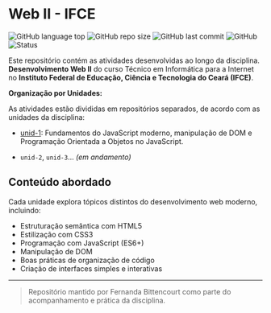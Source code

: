 # Web II - IFCE

![GitHub language top](https://img.shields.io/github/languages/top/Fernandabitten/web2-ifce)
![GitHub repo size](https://img.shields.io/github/repo-size/Fernandabitten/web2-ifce)
![GitHub last commit](https://img.shields.io/github/last-commit/Fernandabitten/web2-ifce)
![GitHub](https://img.shields.io/github/license/Fernandabitten/web2-ifce)
![Status](https://img.shields.io/badge/status-em%20desenvolvimento-yellow)



Este repositório contém as atividades desenvolvidas ao longo da disciplina. **Desenvolvimento Web II** do curso Técnico em Informática para a Internet no **Instituto Federal de Educação, Ciência e Tecnologia do Ceará (IFCE)**.

**Organização por Unidades:**

As atividades estão divididas em repositórios separados, de acordo com as unidades da disciplina:

- [unid-1](https://github.com/Fernandabitten/web2-ifce/tree/main/unid-1): Fundamentos do JavaScript moderno, manipulação de DOM e Programação Orientada a Objetos no JavaScript.

- `unid-2`, `unid-3`... _(em andamento)_

## Conteúdo abordado

Cada unidade explora tópicos distintos do desenvolvimento web moderno, incluindo:

- Estruturação semântica com HTML5
- Estilização com CSS3
- Programação com JavaScript (ES6+)
- Manipulação de DOM
- Boas práticas de organização de código
- Criação de interfaces simples e interativas

---

> Repositório mantido por Fernanda Bittencourt como parte do acompanhamento e prática da disciplina.
